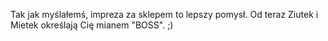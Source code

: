 Tak jak myślałemś, impreza za sklepem to lepszy pomysł. Od teraz Ziutek i Mietek określają Cię mianem "BOSS". ;)